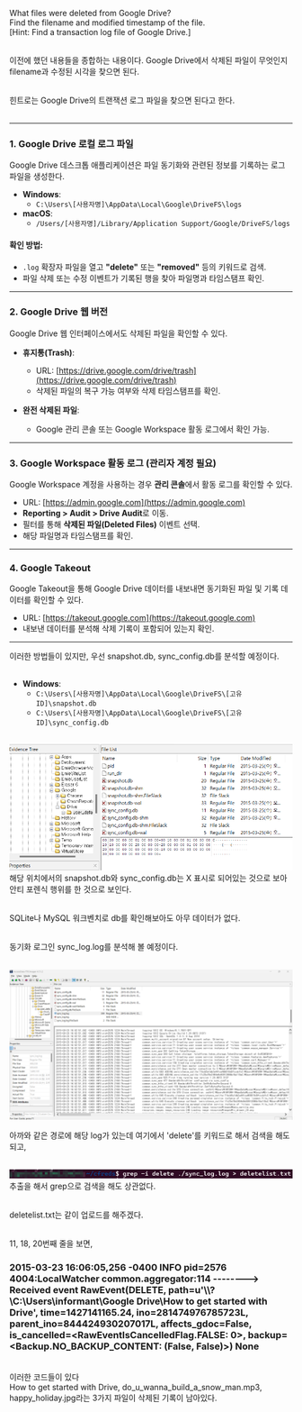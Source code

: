 What files were deleted from Google Drive?<br>
Find the filename and modified timestamp of the file.<br>
[Hint: Find a transaction log file of Google Drive.]<br><br>

이전에 했던 내용들을 종합하는 내용이다. Google Drive에서 삭제된 파일이 무엇인지 filename과 수정된 시각을 찾으면 된다.<br><br>

힌트로는 Google Drive의 트랜잭션 로그 파일을 찾으면 된다고 한다.<br><br>

---

### 1. **Google Drive 로컬 로그 파일**

Google Drive 데스크톱 애플리케이션은 파일 동기화와 관련된 정보를 기록하는 로그 파일을 생성한다.

- **Windows**:
  - `C:\Users\[사용자명]\AppData\Local\Google\DriveFS\logs`
- **macOS**:
  - `/Users/[사용자명]/Library/Application Support/Google/DriveFS/logs`

#### 확인 방법:

- `.log` 확장자 파일을 열고 **"delete"** 또는 **"removed"** 등의 키워드로 검색.
- 파일 삭제 또는 수정 이벤트가 기록된 행을 찾아 파일명과 타임스탬프 확인.

---

### 2. **Google Drive 웹 버전**

Google Drive 웹 인터페이스에서도 삭제된 파일을 확인할 수 있다.

- **휴지통(Trash)**:

  - URL: [https://drive.google.com/drive/trash](https://drive.google.com/drive/trash)
  - 삭제된 파일의 복구 가능 여부와 삭제 타임스탬프를 확인.

- **완전 삭제된 파일**:
  - Google 관리 콘솔 또는 Google Workspace 활동 로그에서 확인 가능.

---

### 3. **Google Workspace 활동 로그** (관리자 계정 필요)

Google Workspace 계정을 사용하는 경우 **관리 콘솔**에서 활동 로그를 확인할 수 있다.

- URL: [https://admin.google.com](https://admin.google.com)
- **Reporting > Audit > Drive Audit**로 이동.
- 필터를 통해 **삭제된 파일(Deleted Files)** 이벤트 선택.
- 해당 파일명과 타임스탬프를 확인.

---

### 4. **Google Takeout**

Google Takeout을 통해 Google Drive 데이터를 내보내면 동기화된 파일 및 기록 데이터를 확인할 수 있다.

- URL: [https://takeout.google.com](https://takeout.google.com)
- 내보낸 데이터를 분석해 삭제 기록이 포함되어 있는지 확인.

---

이러한 방법들이 있지만, 우선 snapshot.db, sync_config.db를 분석할 예정이다.<br><br>

- **Windows**:
  - `C:\Users\[사용자명]\AppData\Local\Google\DriveFS\[고유ID]\snapshot.db`
  - `C:\Users\[사용자명]\AppData\Local\Google\DriveFS\[고유ID]\sync_config.db`
    <br><br>

![alt text](image.png)<br>
해당 위치에서의 snapshot.db와 sync_config.db는 X 표시로 되어있는 것으로 보아<br>
안티 포렌식 행위를 한 것으로 보인다.<br><br>

SQLite나 MySQL 워크벤치로 db를 확인해보아도 아무 데이터가 없다.<br><br>

동기화 로그인 sync_log.log를 분석해 볼 예정이다.<br><br>

![alt text](2.png)<br>

아까와 같은 경로에 해당 log가 있는데 여기에서 'delete'를 키워드로 해서 검색을 해도 되고,<br><br>

![alt text](3.png)<br>
추출을 해서 grep으로 검색을 해도 상관없다.<br><br>

deletelist.txt는 같이 업로드를 해주겠다.<br><br>

11, 18, 20번째 줄을 보면,<br>

### 2015-03-23 16:06:05,256 -0400 INFO pid=2576 4004:LocalWatcher common.aggregator:114 --------> Received event RawEvent(DELETE, path=u'\\\\?\\C:\\Users\\informant\\Google Drive\\How to get started with Drive', time=1427141165.24, ino=281474976785723L, parent_ino=844424930207017L, affects_gdoc=False, is_cancelled=<RawEventIsCancelledFlag.FALSE: 0>, backup=<Backup.NO_BACKUP_CONTENT: (False, False)>) None

<br>
이러한 코드들이 있다<br>
How to get started with Drive, do_u_wanna_build_a_snow_man.mp3, happy_holiday.jpg라는 3가지 파일이 삭제된 기록이 남아있다.
